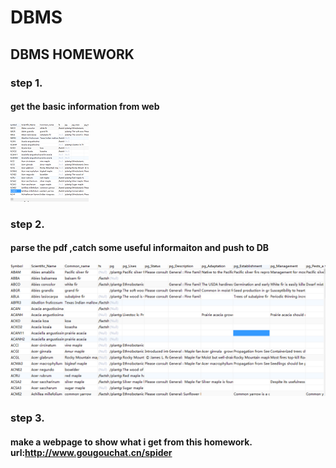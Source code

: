 # DBMS

## DBMS HOMEWORK
### step 1.
#### get the basic information from web
![image](https://github.com/wangweijun120/DBMS/blob/master/Public/image/data0.png)
### step 2.
#### parse the pdf ,catch some useful informaiton and push to DB
![image](https://github.com/wangweijun120/DBMS/blob/master/Public/image/data3.png)
### step 3.
#### make a webpage to show what i get from this homework.  url:http://www.gougouchat.cn/spider

